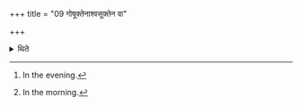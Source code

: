 +++
title = "09 गोषूक्तेनाश्वसूक्तेन वा"

+++

<details><summary>थिते</summary>

9. Or with Gosūkta[^1] and with Aśvasūkta[^2](-sāmans).3   


[^1]: In the evening.  

[^2]: In the morning.  

[^3]: This is the view of the Jaiminīyas. See Jaiminīyaśrautasūtra 22.
</details>
